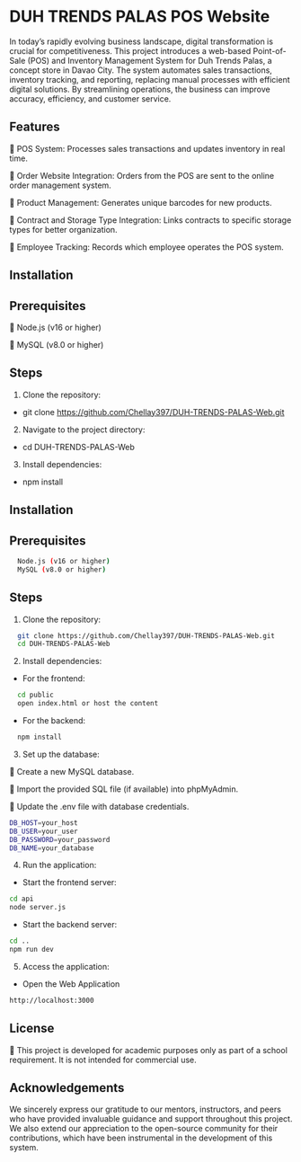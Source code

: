 
# DUH TRENDS PALAS POS Website

In today’s rapidly evolving business landscape, digital transformation is crucial for competitiveness. This project introduces a web-based Point-of-Sale (POS) and Inventory Management System for Duh Trends Palas, a concept store in Davao City. The system automates sales transactions, inventory tracking, and reporting, replacing manual processes with efficient digital solutions. By streamlining operations, the business can improve accuracy, efficiency, and customer service.


## Features

🔹 POS System: Processes sales transactions and updates inventory in real time.

🔹 Order Website Integration: Orders from the POS are sent to the online order management system.

🔹 Product Management: Generates unique barcodes for new products.

🔹 Contract and Storage Type Integration: Links contracts to specific storage types for better organization.

🔹 Employee Tracking: Records which employee operates the POS system.




## Installation
## Prerequisites
🚀 Node.js (v16 or higher)

💾 MySQL (v8.0 or higher)
## Steps
1. Clone the repository:
- git clone https://github.com/Chellay397/DUH-TRENDS-PALAS-Web.git

2. Navigate to the project directory:
- cd DUH-TRENDS-PALAS-Web

3. Install dependencies:
- npm install


## Installation

## Prerequisites

```bash
  Node.js (v16 or higher)
  MySQL (v8.0 or higher)
```

## Steps    
1. Clone the repository:
```bash
  git clone https://github.com/Chellay397/DUH-TRENDS-PALAS-Web.git
  cd DUH-TRENDS-PALAS-Web
```

2. Install dependencies:
- For the frontend:
```bash
  cd public
  open index.html or host the content
```
- For the backend:
```bash
  npm install
```

3. Set up the database:

🔹 Create a new MySQL database.

🔹 Import the provided SQL file (if available) into phpMyAdmin.

🔹 Update the .env file with database credentials.
```bash
DB_HOST=your_host
DB_USER=your_user
DB_PASSWORD=your_password
DB_NAME=your_database
```

4. Run the application:
- Start the frontend server:
```bash
cd api
node server.js
```
- Start the backend server:
```bash
cd .. 
npm run dev
```

5. Access the application:
- Open the Web Application
```bash
http://localhost:3000
```
## License

📜 This project is developed for academic purposes only as part of a school requirement. It is not intended for commercial use.


## Acknowledgements

We sincerely express our gratitude to our mentors, instructors, and peers who have provided invaluable guidance and support throughout this project. We also extend our appreciation to the open-source community for their contributions, which have been instrumental in the development of this system. 
